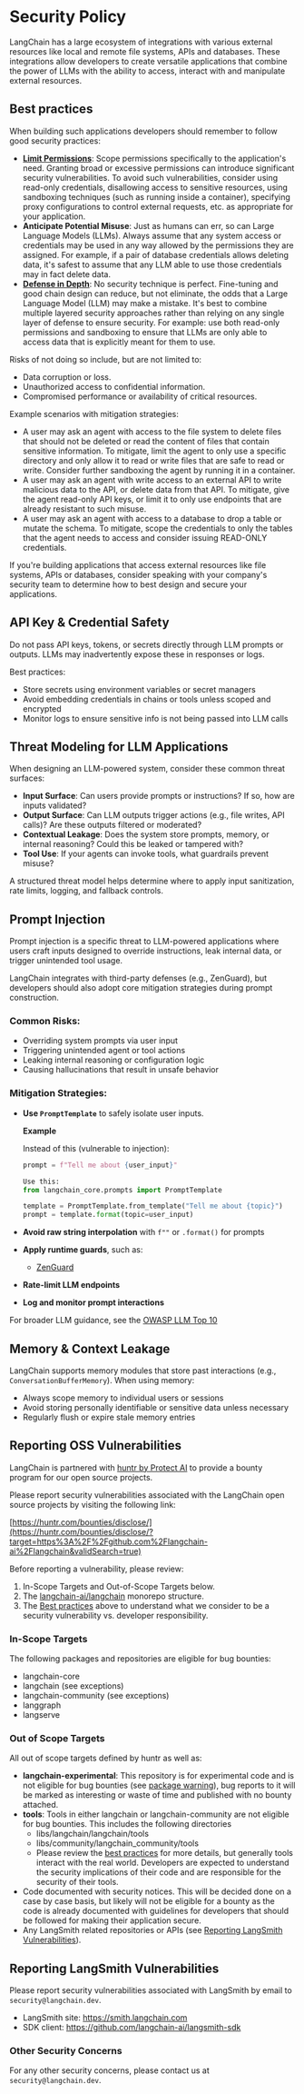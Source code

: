 # Security Policy

LangChain has a large ecosystem of integrations with various external resources like local and remote file systems, APIs and databases. These integrations allow developers to create versatile applications that combine the power of LLMs with the ability to access, interact with and manipulate external resources.

## Best practices

When building such applications developers should remember to follow good security practices:

* [**Limit Permissions**](https://en.wikipedia.org/wiki/Principle_of_least_privilege): Scope permissions specifically to the application's need. Granting broad or excessive permissions can introduce significant security vulnerabilities. To avoid such vulnerabilities, consider using read-only credentials, disallowing access to sensitive resources, using sandboxing techniques (such as running inside a container), specifying proxy configurations to control external requests, etc. as appropriate for your application.
* **Anticipate Potential Misuse**: Just as humans can err, so can Large Language Models (LLMs). Always assume that any system access or credentials may be used in any way allowed by the permissions they are assigned. For example, if a pair of database credentials allows deleting data, it's safest to assume that any LLM able to use those credentials may in fact delete data.
* [**Defense in Depth**](https://en.wikipedia.org/wiki/Defense_in_depth_(computing)): No security technique is perfect. Fine-tuning and good chain design can reduce, but not eliminate, the odds that a Large Language Model (LLM) may make a mistake. It's best to combine multiple layered security approaches rather than relying on any single layer of defense to ensure security. For example: use both read-only permissions and sandboxing to ensure that LLMs are only able to access data that is explicitly meant for them to use.

Risks of not doing so include, but are not limited to:
* Data corruption or loss.
* Unauthorized access to confidential information.
* Compromised performance or availability of critical resources.

Example scenarios with mitigation strategies:

* A user may ask an agent with access to the file system to delete files that should not be deleted or read the content of files that contain sensitive information. To mitigate, limit the agent to only use a specific directory and only allow it to read or write files that are safe to read or write. Consider further sandboxing the agent by running it in a container.
* A user may ask an agent with write access to an external API to write malicious data to the API, or delete data from that API. To mitigate, give the agent read-only API keys, or limit it to only use endpoints that are already resistant to such misuse.
* A user may ask an agent with access to a database to drop a table or mutate the schema. To mitigate, scope the credentials to only the tables that the agent needs to access and consider issuing READ-ONLY credentials.

If you're building applications that access external resources like file systems, APIs
or databases, consider speaking with your company's security team to determine how to best
design and secure your applications.

## API Key & Credential Safety

Do not pass API keys, tokens, or secrets directly through LLM prompts or outputs. LLMs may inadvertently expose these in responses or logs.

Best practices:
- Store secrets using environment variables or secret managers
- Avoid embedding credentials in chains or tools unless scoped and encrypted
- Monitor logs to ensure sensitive info is not being passed into LLM calls

## Threat Modeling for LLM Applications

When designing an LLM-powered system, consider these common threat surfaces:

- **Input Surface**: Can users provide prompts or instructions? If so, how are inputs validated?
- **Output Surface**: Can LLM outputs trigger actions (e.g., file writes, API calls)? Are these outputs filtered or moderated?
- **Contextual Leakage**: Does the system store prompts, memory, or internal reasoning? Could this be leaked or tampered with?
- **Tool Use**: If your agents can invoke tools, what guardrails prevent misuse?

A structured threat model helps determine where to apply input sanitization, rate limits, logging, and fallback controls.

## Prompt Injection

Prompt injection is a specific threat to LLM-powered applications where users craft inputs designed to override instructions, leak internal data, or trigger unintended tool usage.

LangChain integrates with third-party defenses (e.g., ZenGuard), but developers should also adopt core mitigation strategies during prompt construction.

### Common Risks:
- Overriding system prompts via user input
- Triggering unintended agent or tool actions
- Leaking internal reasoning or configuration logic
- Causing hallucinations that result in unsafe behavior

### Mitigation Strategies:

- **Use `PromptTemplate`** to safely isolate user inputs.

  **Example**

  Instead of this (vulnerable to injection):
  ```python
  prompt = f"Tell me about {user_input}"

  Use this:
  from langchain_core.prompts import PromptTemplate

  template = PromptTemplate.from_template("Tell me about {topic}")
  prompt = template.format(topic=user_input)

- **Avoid raw string interpolation** with `f""` or `.format()` for prompts
- **Apply runtime guards**, such as:
  - [ZenGuard](https://github.com/zenml-io/zenml)
- **Rate-limit LLM endpoints**
- **Log and monitor prompt interactions**

For broader LLM guidance, see the [OWASP LLM Top 10](https://owasp.org/www-project-top-10-for-large-language-model-applications/)

## Memory & Context Leakage

LangChain supports memory modules that store past interactions (e.g., `ConversationBufferMemory`). When using memory:

- Always scope memory to individual users or sessions
- Avoid storing personally identifiable or sensitive data unless necessary
- Regularly flush or expire stale memory entries

## Reporting OSS Vulnerabilities

LangChain is partnered with [huntr by Protect AI](https://huntr.com/) to provide 
a bounty program for our open source projects. 

Please report security vulnerabilities associated with the LangChain 
open source projects by visiting the following link:

[https://huntr.com/bounties/disclose/](https://huntr.com/bounties/disclose/?target=https%3A%2F%2Fgithub.com%2Flangchain-ai%2Flangchain&validSearch=true)

Before reporting a vulnerability, please review:

1) In-Scope Targets and Out-of-Scope Targets below.
2) The [langchain-ai/langchain](https://python.langchain.com/docs/contributing/repo_structure) monorepo structure.
3) The [Best practices](#best-practices) above to
   understand what we consider to be a security vulnerability vs. developer
   responsibility.

### In-Scope Targets

The following packages and repositories are eligible for bug bounties:

- langchain-core
- langchain (see exceptions)
- langchain-community (see exceptions)
- langgraph
- langserve

### Out of Scope Targets

All out of scope targets defined by huntr as well as:

- **langchain-experimental**: This repository is for experimental code and is not
  eligible for bug bounties (see [package warning](https://pypi.org/project/langchain-experimental/)), bug reports to it will be marked as interesting or waste of
  time and published with no bounty attached.
- **tools**: Tools in either langchain or langchain-community are not eligible for bug
  bounties. This includes the following directories
  - libs/langchain/langchain/tools
  - libs/community/langchain_community/tools
  - Please review the [best practices](#best-practices)
    for more details, but generally tools interact with the real world. Developers are
    expected to understand the security implications of their code and are responsible
    for the security of their tools.
- Code documented with security notices. This will be decided done on a case by
  case basis, but likely will not be eligible for a bounty as the code is already
  documented with guidelines for developers that should be followed for making their
  application secure.
- Any LangSmith related repositories or APIs (see [Reporting LangSmith Vulnerabilities](#reporting-langsmith-vulnerabilities)).

## Reporting LangSmith Vulnerabilities

Please report security vulnerabilities associated with LangSmith by email to `security@langchain.dev`.

- LangSmith site: https://smith.langchain.com
- SDK client: https://github.com/langchain-ai/langsmith-sdk

### Other Security Concerns

For any other security concerns, please contact us at `security@langchain.dev`.

